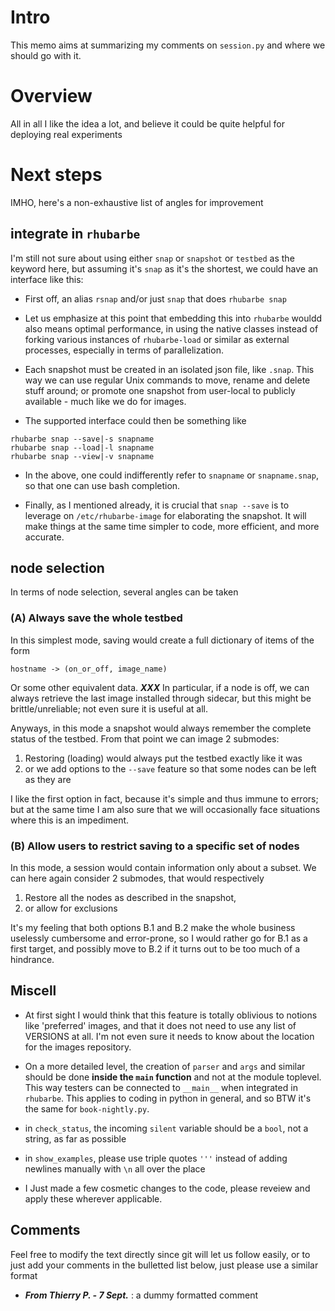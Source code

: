 # Intro

This memo aims at summarizing my comments on `session.py` and where we should go with it.

# Overview

All in all I like the idea a lot, and believe it could be quite helpful for deploying real experiments

# Next steps

IMHO, here's a non-exhaustive list of angles for improvement

## **integrate in `rhubarbe`**

I'm still not sure about using either `snap` or `snapshot` or `testbed` as the keyword here, but assuming it's `snap` as it's the shortest, we could have an interface like this:

* First off, an alias `rsnap` and/or just `snap` that does `rhubarbe snap`

* Let us emphasize at this point that embedding this into `rhubarbe` wouldd also means optimal performance, in using the native classes instead of forking various instances of `rhubarbe-load` or similar as external processes, especially in terms of parallelization.

* Each snapshot must be created in an isolated json file, like `.snap`. This way we can use regular Unix commands to move, rename and delete stuff around; or promote one snapshot from user-local to publicly available - much like we do for images.

* The supported interface could then be something like 

```
rhubarbe snap --save|-s snapname
rhubarbe snap --load|-l snapname
rhubarbe snap --view|-v snapname
```

* In the above, one could indifferently refer to `snapname` or `snapname.snap`, so that one can use bash completion.

* Finally, as I mentioned already, it is crucial that `snap --save` is to leverage on `/etc/rhubarbe-image` for elaborating the snapshot. It will make things at the same time simpler to code, more efficient, and more accurate.
  
## node selection

In terms of node selection, several angles can be taken

### (A) Always save the whole testbed

In this simplest mode, saving would create a full dictionary of items of the form

```
hostname -> (on_or_off, image_name)
``` 

Or some other equivalent data. ***XXX*** In particular, if a node is off, we can always retrieve the last image installed through sidecar, but this might be brittle/unreliable; not even sure it is useful at all.

Anyways, in this mode a snapshot would always remember the complete status of the testbed. 
From that point we can image 2 submodes:

1. Restoring (loading) would always put the testbed exactly like it was
1. or we add options to the `--save` feature so that some nodes can be left as they are

I like the first option in fact, because it's simple and thus immune to errors; but at the same time I am also sure that we will occasionally face situations where this is an impediment.

### (B) Allow users to restrict saving to a specific set of nodes

In this mode, a session would contain information only about a subset. We can here again consider 2 submodes, that would respectively

1. Restore all the nodes as described in the snapshot,
1. or allow for exclusions

It's my feeling that both options B.1 and B.2 make the whole business uselessly cumbersome and error-prone, so I would rather go for B.1 as a first target, and possibly move to B.2 if it turns out to be too much of a hindrance.

## Miscell

* At first sight I would think that this feature is totally oblivious to notions like 'preferred' images, and that it does not need to use any list of VERSIONS at all. I'm not even sure it needs to know about the location for the images repository.

* On a more detailed level, the creation of `parser` and `args` and similar should be done **inside the `main` function** and not at the module toplevel. This way testers can be connected to `__main__` when integrated in `rhubarbe`. This applies to coding in python in general, and so BTW it's the same for `book-nightly.py`.

* in `check_status`, the incoming `silent` variable should be a `bool`, not a string, as far as possible

* in `show_examples`, please use triple quotes `'''` instead of adding newlines manually with `\n` all over the place

* I Just made a few cosmetic changes to the code, please reveiew and apply these wherever applicable.


## Comments

Feel free to modify the text directly since git will let us follow easily, or to just add your comments in the bulletted list below, just please use a similar format

* ***From Thierry P. - 7 Sept.*** : a dummy formatted comment 